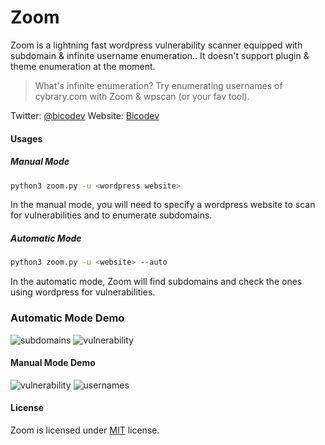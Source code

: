 # Zoom
Zoom is a lightning fast wordpress vulnerability scanner equipped with subdomain & infinite username enumeration.. It doesn't support plugin & theme enumeration at the moment.
> What's infinite enumeration? Try enumerating usernames of cybrary.com with Zoom & wpscan (or your fav tool).

Twitter: [@bicodev](http://twitter.com/weareultimates)
Website: [Bicodev](https://Bicodev.com)

#### Usages
##### Manual Mode
``` bash
python3 zoom.py -u <wordpress website>
```
In the manual mode, you will need to specify a wordpress website to scan for vulnerabilities and to enumerate subdomains.
##### Automatic Mode
``` bash
python3 zoom.py -u <website> --auto
``` 
In the automatic mode, Zoom will find subdomains and check the ones using wordpress for vulnerabilities.

### Automatic Mode Demo
![subdomains](https://i.imgur.com/oIEtbw2.png)
![vulnerability](https://i.imgur.com/kbUyhIV.png)

#### Manual Mode Demo
![vulnerability](https://i.imgur.com/Gl9Jv78.png)
![usernames](https://i.imgur.com/gVcdDia.png)

#### License
Zoom is licensed under [MIT](https://opensource.org/licenses/MIT) license.

